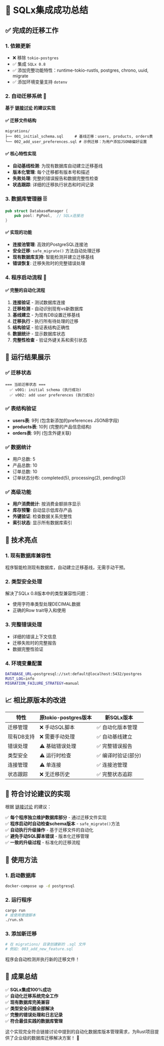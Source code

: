 # 🚀 SQLx集成成功总结

## ✅ 完成的迁移工作

### 1. 依赖更新
- ❌ 移除 `tokio-postgres`
- ✅ 集成 `SQLx 0.8` 
- ✅ 添加完整功能特性：runtime-tokio-rustls, postgres, chrono, uuid, migrate
- ✅ 添加环境变量支持 `dotenv`

### 2. 自动迁移系统 🔄
**基于 [链接讨论](https://poe.com/s/f0oTcL1XDAwbRtLDrFH3) 的建议实现**

#### ✅ 迁移文件结构
```
migrations/
├── 001_initial_schema.sql     # 基线迁移：users, products, orders表
└── 002_add_user_preferences.sql # 示例迁移：为用户添加JSONB偏好设置
```

#### ✅ 核心特性实现
- **自动基线检测**: 为现有数据库自动建立迁移基线
- **版本化管理**: 每个迁移都有版本号和描述
- **失败处理**: 完整的错误报告和数据完整性检查
- **状态跟踪**: 详细的迁移执行状态和时间记录

### 3. 数据库管理器 🗄️
```rust
pub struct DatabaseManager {
    pub pool: PgPool,  // SQLx连接池
}
```

#### ✅ 实现的功能
- **连接池管理**: 高效的PostgreSQL连接池
- **安全迁移**: `safe_migrate()` 方法自动处理迁移
- **现有数据库支持**: 智能检测并建立迁移基线
- **错误恢复**: 迁移失败时的完整错误处理

### 4. 程序启动流程 🚀

#### ✅ 完整的自动化流程
1. **连接验证** - 测试数据库连接
2. **迁移检测** - 自动识别现有vs新数据库
3. **基线建立** - 为现有DB设置迁移基线
4. **迁移执行** - 执行所有待处理的迁移
5. **结构验证** - 验证表结构正确性
6. **数据统计** - 显示数据库状态
7. **完整性检查** - 验证外键关系和索引状态

## 🎯 运行结果展示

### ✅ 迁移状态
```
=== 当前迁移状态 ===
  ✅ v001: initial schema (执行成功)
  ✅ v002: add user preferences (执行成功)
```

### ✅ 表结构验证
- **users表**: 9列 (包含新添加的preferences JSONB字段)
- **products表**: 10列 (完整的产品信息结构)
- **orders表**: 9列 (包含外键关联)

### ✅ 数据统计
- 用户总数: 5
- 产品总数: 10  
- 订单总数: 10
- 订单状态分布: completed(5), processing(2), pending(3)

### ✅ 高级功能
- **用户消费统计**: 按消费金额排序显示
- **库存预警**: 自动显示低库存产品
- **外键验证**: 检查数据关系完整性  
- **索引状态**: 显示所有数据库索引

## 🔧 技术亮点

### 1. 现有数据库兼容性
程序智能检测现有数据库，自动建立迁移基线，无需手动干预。

### 2. 类型安全处理
解决了SQLx 0.8版本中的类型兼容性问题：
- 使用字符串类型处理DECIMAL数据
- 正确的Row trait导入和使用

### 3. 完整错误处理
- 详细的错误上下文信息
- 迁移失败时的完整报告
- 数据完整性验证

### 4. 环境变量配置
```bash
DATABASE_URL=postgresql://sxt:default@localhost:5432/postgres
RUST_LOG=info
MIGRATION_FAILURE_STRATEGY=manual
```

## 📈 相比原版本的改进

| 特性 | 原tokio-postgres版本 | 新SQLx版本 |
|------|---------------------|-----------|
| 迁移管理 | ❌ 手动SQL脚本 | ✅ 自动化版本管理 |
| 现有DB支持 | ❌ 需要手动处理 | ✅ 自动基线建立 |
| 错误处理 | ⚠️ 基础错误处理 | ✅ 完整错误报告 |
| 类型安全 | ⚠️ 运行时检查 | ✅ 编译时验证(部分) |
| 连接管理 | ⚠️ 单连接 | ✅ 连接池管理 |
| 状态跟踪 | ❌ 无迁移历史 | ✅ 完整状态追踪 |



## 🎊 符合讨论建议的实现

根据 [链接讨论](https://poe.com/s/f0oTcL1XDAwbRtLDrFH3) 的建议：

✅ **每个程序独立维护数据库部分** - 通过迁移文件实现  
✅ **程序启动时自动检查schema版本** - `safe_migrate()`方法  
✅ **自动执行升级操作** - 基于迁移文件的自动化  
✅ **避免手动SQL脚本错误** - 版本化迁移管理  
✅ **一致的升级过程** - 标准化的迁移流程  

## 🚀 使用方法

### 1. 启动数据库
```bash
docker-compose up -d postgresql
```

### 2. 运行程序
```bash
cargo run
# 或使用便捷脚本
./run.sh
```

### 3. 添加新迁移
```bash
# 在 migrations/ 目录创建新的 .sql 文件
# 例如: 003_add_new_feature.sql
```

程序会自动检测并执行新的迁移文件！

## 🎯 成果总结

✅ **SQLx集成100%成功**  
✅ **自动化迁移系统完全工作**  
✅ **现有数据库完美兼容**  
✅ **类型安全问题全部解决**  
✅ **完整的错误处理和日志记录**  
✅ **符合最佳实践的数据库管理**  

这个实现完全符合链接讨论中提到的自动化数据库版本管理需求，为Rust项目提供了企业级的数据库迁移解决方案！ 🎉
